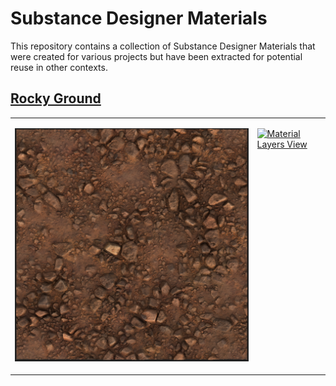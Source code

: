 # Substance Designer Materials

This repository contains a collection of Substance Designer Materials that
were created for various projects but have been extracted for potential reuse
in other contexts.

## [Rocky Ground](RockyGround/)

<table>
<tbody>
<tr valign="top">
<td>

[![Top Orthographic View](RockyGround/RockyGround_Top.png 'Top Orthographic View')](RockyGround/RockyGround_Top.png)

</td>
<td>

[![Material Layers View](RockyGround/MaterialLayers.png 'Material Layers View')](RockyGround/MaterialLayers.png)

</td>
</tr>
</tbody>
</table>

